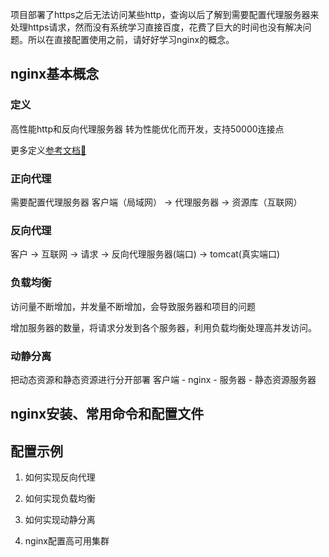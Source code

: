 项目部署了https之后无法访问某些http，查询以后了解到需要配置代理服务器来处理https请求，然而没有系统学习直接百度，花费了巨大的时间也没有解决问题。所以在直接配置使用之前，请好好学习nginx的概念。

## nginx基本概念

### 定义
高性能http和反向代理服务器
转为性能优化而开发，支持50000连接点

更多定义[参考文档📕](lnmp.org/nginx.html)

### 正向代理
需要配置代理服务器
客户端（局域网） -> 代理服务器 -> 资源库（互联网）

### 反向代理
客户 -> 互联网 -> 请求 -> 反向代理服务器(端口) -> tomcat(真实端口)

### 负载均衡
访问量不断增加，并发量不断增加，会导致服务器和项目的问题

增加服务器的数量，将请求分发到各个服务器，利用负载均衡处理高并发访问。

### 动静分离
把动态资源和静态资源进行分开部署
客户端 - nginx - 服务器
			   - 静态资源服务器

## nginx安装、常用命令和配置文件

## 配置示例

1. 如何实现反向代理

2. 如何实现负载均衡

3. 如何实现动静分离

4. nginx配置高可用集群
